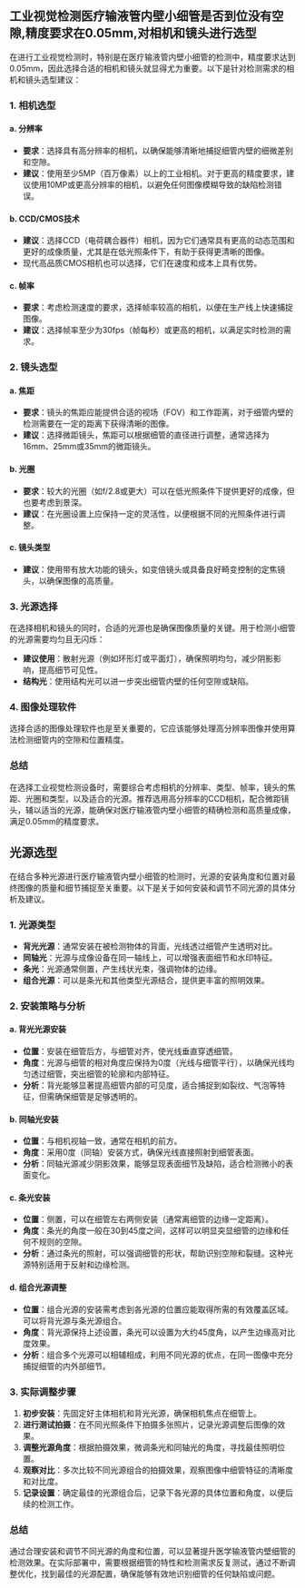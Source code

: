 
## 工业视觉检测医疗输液管内壁小细管是否到位没有空隙,精度要求在0.05mm,对相机和镜头进行选型

在进行工业视觉检测时，特别是在医疗输液管内壁小细管的检测中，精度要求达到0.05mm，因此选择合适的相机和镜头就显得尤为重要。以下是针对检测需求的相机和镜头选型建议：

### 1. 相机选型

#### a. 分辨率
- **要求**：选择具有高分辨率的相机，以确保能够清晰地捕捉细管内壁的细微差别和空隙。 
- **建议**：使用至少5MP（百万像素）以上的工业相机。对于更高的精度要求，建议使用10MP或更高分辨率的相机，以避免任何图像模糊导致的缺陷检测错误。

#### b. CCD/CMOS技术
- **建议**：选择CCD（电荷耦合器件）相机，因为它们通常具有更高的动态范围和更好的成像质量，尤其是在低光照条件下，有助于获得更清晰的图像。
- 现代高品质CMOS相机也可以选择，它们在速度和成本上具有优势。

#### c. 帧率
- **要求**：考虑检测速度的要求，选择帧率较高的相机，以便在生产线上快速捕捉图像。
- **建议**：选择帧率至少为30fps（帧每秒）或更高的相机，以满足实时检测的需求。

### 2. 镜头选型

#### a. 焦距
- **要求**：镜头的焦距应能提供合适的视场（FOV）和工作距离，对于细管内壁的检测需要在一定的距离下获得清晰的图像。
- **建议**：选择微距镜头，焦距可以根据细管的直径进行调整，通常选择为16mm、25mm或35mm的微距镜头。

#### b. 光圈
- **要求**：较大的光圈（如f/2.8或更大）可以在低光照条件下提供更好的成像，但也要考虑到景深。
- **建议**：在光圈设置上应保持一定的灵活性，以便根据不同的光照条件进行调整。

#### c. 镜头类型
- **建议**：使用带有放大功能的镜头，如变倍镜头或具备良好畸变控制的定焦镜头，以确保图像的高质量。

### 3. 光源选择
在选择相机和镜头的同时，合适的光源也是确保图像质量的关键。用于检测小细管的光源需要均匀且无闪烁：
- **建议使用**：散射光源（例如环形灯或平面灯），确保照明均匀，减少阴影影响，提高细节可见性。
- **结构光**：使用结构光可以进一步突出细管内壁的任何空隙或缺陷。

### 4. 图像处理软件
选择合适的图像处理软件也是至关重要的，它应该能够处理高分辨率图像并使用算法检测细管内的空隙和位置精度。

### 总结
在选择工业视觉检测设备时，需要综合考虑相机的分辨率、类型、帧率，镜头的焦距、光圈和类型，以及适合的光源。推荐选用高分辨率的CCD相机，配合微距镜头，辅以适当的光源，能确保对医疗输液管内壁小细管的精确检测和高质量成像，满足0.05mm的精度要求。

## 光源选型

在结合多种光源进行医疗输液管内壁小细管的检测时，光源的安装角度和位置对最终图像的质量和细节捕捉至关重要。以下是关于如何安装和调节不同光源的具体分析及建议。

### 1. 光源类型

- **背光光源**：通常安装在被检测物体的背面，光线透过细管产生透明对比。
- **同轴光**：光源与成像设备在同一轴线上，可以增强表面细节和水印特征。
- **条光**：光源通常侧置，产生线状光束，强调物体的边缘。
- **组合光源**：可以是条光和其他类型光源结合，提供更丰富的照明效果。

### 2. 安装策略与分析

#### a. 背光光源安装

- **位置**：安装在细管后方，与细管对齐，使光线垂直穿透细管。
- **角度**：光源与细管的相对角度应保持为0度（光线与细管平行），以确保光线均匀透过细管，突出细管的轮廓和内部特征。
- **分析**：背光能够显著提高细管内部的可见度，适合捕捉到如裂纹、气泡等特征，但需确保细管是足够透明的。

#### b. 同轴光安装

- **位置**：与相机视轴一致，通常在相机的前方。
- **角度**：采用0度（同轴）安装方式，确保光线直接照射到细管表面。
- **分析**：同轴光源减少阴影效果，能够显现表面细节及缺陷，适合检测微小的表面变化。

#### c. 条光安装

- **位置**：侧置，可以在细管左右两侧安装（通常离细管的边缘一定距离）。
- **角度**：条光的角度一般在30到45度之间，这样可以明显突显细管的边缘和任何不规则的空隙。
- **分析**：通过条光的照射，可以强调细管的形状，帮助识别空隙和裂缝。这种光源特别适用于反射和边缘检测。

#### d. 组合光源调整

- **位置**：组合光源的安装需考虑到各光源的位置应能取得所需的有效覆盖区域。可以将背光源与条光源组合。
- **角度**：背光源保持上述设置，条光可以设置为大约45度角，以产生边缘高对比度效果。
- **分析**：组合多个光源可以相辅相成，利用不同光源的优点，在同一图像中充分捕捉细管的内外部细节。

### 3. 实际调整步骤

1. **初步安装**：先固定好主体相机和背光光源，确保相机焦点在细管上。
2. **进行测试拍摄**：在不同光照条件下拍摄多张照片，记录光源调整后图像的效果。
3. **调整光源角度**：根据拍摄效果，微调条光和同轴光的角度，寻找最佳照明位置。
4. **观察对比**：多次比较不同光源组合的拍摄效果，观察图像中细管特征的清晰度和对比度。
5. **记录设置**：确定最佳的光源组合后，记录下各光源的具体位置和角度，以便后续的检测工作。

### 总结

通过合理安装和调节不同光源的角度和位置，可以显著提升医学输液管内壁细管的检测效果。在实际部署中，需要根据细管的特性和检测需求反复测试，通过不断调整优化，找到最佳的光源配置，确保能够有效地识别细管的任何缺陷或问题。
